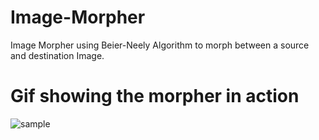 # Image-Morpher
Image Morpher using Beier-Neely Algorithm to morph between a source and destination Image. 

# Gif showing the morpher in action
![sample](https://user-images.githubusercontent.com/43552880/231039508-c3b9a9a8-6bdc-468c-a538-3de58e27faeb.gif)
